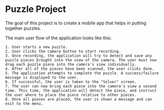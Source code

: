 
# Puzzle Project

The goal of this project is to create a mobile app that helps in putting together puzzles.

The main user flow of the application looks like this:
    
    1. User starts a new puzzle.
    2. User clicks the camera button to start recording.
    3. Once recording, the application will try to detect and save any puzzle pieces brought into the view of the camera. The user must now drag each puzzle piece into the camera's view individually.
    4. After all of the pieces have been scanned, the user clicks done.
    5. The application attempts to complete the puzzle. A success/failure message is displayed to the user.
    6. If successful, the user is taken to the "Solver" screen.
    7. The user can now bring each piece into the camera's view a second time. This time, the application will detect the piece, and instruct the user where to place the piece relative to other pieces.
    8. Once all pieces are placed, the user is shown a message and can exit to the menu.